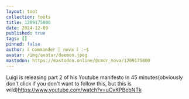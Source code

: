 ```yaml
---
layout: toot
collection: toots
title: 1209175800
date: 2024-12-09
published: true
tags: []
pinned: false
author: ⸸ commander ░ nova ⸸ :~$
avatar: /img/avatar/daemon.jpeg
mastodon: https://mastodon.online/@cmdr_nova/1209175800
---
```


Luigi is releasing part 2 of his Youtube manifesto in 45 minutes(obviously don't click if you don't want to follow this, but this is wild)https://www.youtube.com/watch?v=uCvKPBebNTk
